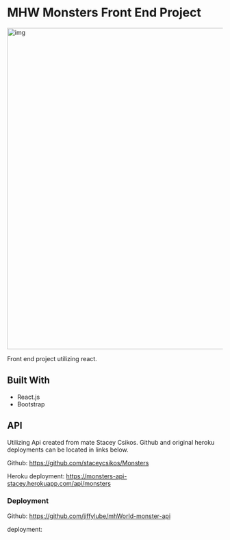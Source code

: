 

# MHW Monsters Front End Project

<img width="750" alt="img" src="https://user-images.githubusercontent.com/16528442/163042700-2d90ed1c-1bab-44bf-bc0b-d85b692162b4.png">



Front end project utilizing react.

## Built With

* React.js
* Bootstrap

## API

Utilizing Api created from mate Stacey Csikos.
Github and original heroku deployments can be located in links below.

Github:
https://github.com/staceycsikos/Monsters

Heroku deployment:
https://monsters-api-stacey.herokuapp.com/api/monsters


### Deployment

Github:
https://github.com/jiffylube/mhWorld-monster-api

deployment:
